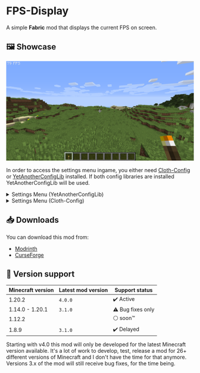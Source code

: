 # FPS-Display
A simple **Fabric** mod that displays the current FPS on screen.

## 🖼️ Showcase

![preview](./media/showcase/fps-counter.png)

In order to access the settings menu ingame, you either need [Cloth-Config](https://modrinth.com/mod/cloth-config) or [YetAnotherConfigLib](https://modrinth.com/mod/yacl) installed.
If both config libraries are installed YetAnotherConfigLib will be used.

<details>
<summary>Settings Menu (YetAnotherConfigLib)</summary>

![settings](./media/showcase/settings-yacl.png)
</details>

<details>
<summary>Settings Menu (Cloth-Config)</summary>

![settings](./media/showcase/settings-clothconfig.png)
</details>

## 📥 Downloads

You can download this mod from:
* [Modrinth](https://modrinth.com/mod/fpsdisplay)
* [CurseForge](https://www.curseforge.com/minecraft/mc-mods/fpsdisplay)

## 🎲 Version support

| Minecraft version | Latest mod version | Support status             |
| ----------------- | ------------------ | -------------------------- |
| 1.20.2            | `4.0.0`            | :heavy_check_mark: Active  |
| 1.14.0 - 1.20.1   | `3.1.0`            | :warning: Bug fixes only   |
| 1.12.2            |                    | :white_circle: soon™       |
| 1.8.9             | `3.1.0`            | :heavy_check_mark: Delayed |

Starting with v4.0 this mod will only be developed for the latest Minecraft version available.
It's a lot of work to develop, test, release a mod for 26+ different versions of Minecraft and I don't have the time for that anymore.
Versions 3.x of the mod will still receive bug fixes, for the time being.
